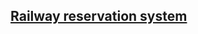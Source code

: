
## [Railway reservation system](https://github.com/yashvikushwaha/my_projects/blob/main/railwaymanagementsystem.cpp)
